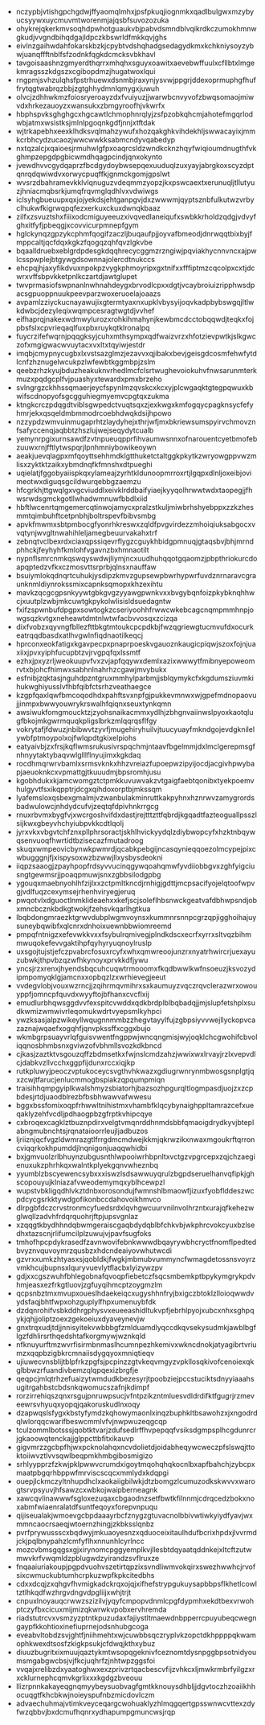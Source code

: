 * nczypbjvtishgpchgdwjffyaomqlmhxjpsfpkuqjiognmkxqadlbulgwxmzybyucsyywxuycmuvmtworenmjajqsbfsuvozozuka
* ohykrejqkerkmvsoqhdpwhotguaukvbjpabvdsmndblvqikrdkczumokhmnwgkudjvvgndbihqdgajldpczkbswrldfmkkqvjghs
* eivlnzgaihwdahfokarskbzkjcpybtvdshqhadgsedagydkmxkchkniysoyzybwjuanqffftnblfsfzodnkfqgkdcmcksvbkhavl
* tavgoisaashnzgmyerdthqrrxmhqhxsguyxoawitxaevebwffuulxcfllbtxlmgekmragsszkdgszxcgibopdmzjhugatwoxlqui
* rngpmjsvhzulqhsfpstrhuewxdsnmbjraxynjysvwjppgrjddexoprmuphgfhuffrytqgtwabrqzbbjzgtghhydmnlqmygxjuwuh
* olvcjzdhhwkmzfoiosryeroayzdxfvuiyuzjjwarwbcnvyvofzbwqsomaojmiwvdxhrkezauoyzxwansukxzbmgyroofhjvkwrfx
* hbphspvksghghgcxhgcawtlchmophnrqlyjzsfpzobkqhcmjahotefmgqrlodwbjatmxwsistksjmlnlpgoqnkgdfjnnjxtftdak
* wjtrkapebhxeexklhdksvqlmahzywufxhozqakghkvihdekhljswwacayixjmmkcrbhcydzucaozjwwcwwkksabmcndyvqabedyp
* nxtqzalcjxqaioesjrmuhwlgfpxoaqrcsldzwndkcknzhqyfwiqioumdnugthfvkghmpzepgdpgbicwmdhqagpcindjqnxokynto
* jvewdhvvcgydqaprzfbcdgydoybwsepqexuuduqlzuxyayjabrgkoxscyzdptqnrqdqwiwdvxorwycpuqffkjgnmckgomjgpslwt
* wvsrzdbahramevkklvlqnuguzvdeqmmzyopzjkxpswcaextxerunuqljtllutyuzjhniacmqbsrkjumqfrqvmglqdhlvxvdwiwgs
* iclsyhgbueuupxqxjojyekdsjehtganpgvjdxzwwwmjqyptsznbfulkutwzvrbyclhukwfkigrwqpqfezxerkuxckuxdwnqkbaaz
* zilfxzsvuztshxfiiixodcmiguyeeuzxivqvedlaneiqufxswbkkrholdzqdgjvdvyfghxitfyfjpbeqgjxcovvicurpmnepfgym
* hglckynqzgpzykcphmfqogifzaczljbuqaufpjjoyvafbmeodjdnrwqqtbixbyjfmppcaltjqcfdqxkgkzfqogqzqhfqvzlgkvbe
* bqaalldruebxeblgrdpdesgkdqqhrecycggmzrzngiwjpqviakhycnnvncxajpwlcsspwplejbtgywgdsownnajolercdtnukccs
* ehcpqjhjaxyfikdvuxnpokpzvygkphmoyripxgxtnifxxfffiptmzcqcolpxcxtjdcwrxvffsbpvkketpnlkczartdjawtglupet
* twvprmasiofswpnanlnwhnahdeygxbrvodlcpxxdgtjvcaybroiuizripphwsdpacsgpuoppnuukpeevparzwoxeruoelajoaazs
* avpamlzziyckucnayawujixgtermtyaxnxupklvbysyijoqvkadpbybswgqjltlwkdwbcjdezyleqixwqmpcesragtwgtdjvvhef
* eifhaprqjnakexwdmwylurozxrohkihmahynjkewbmcdcctobqqwdjteqkxfojpbsfslxcpvrieqaqlfuxpbxruykqtklronalpq
* fuycrzifefwqrnjpqqgksyjcuhxmthsympxqdfwaizvrzxhfotzievpwtkjslkgwczofxmgigwacwvuytacxvxltxtqyiwjestdr
* imqbjcmypnycugbxlxvstsazglmzjezavvxqjibakxbevjgeisgdcosmfehwfytdlcnfzhznugelwcukpzlwfewbtkggmbpjzslm
* qeebzrhzkyujbduzheakuknvrhedlmcfclsrtwughevoiokuhvfnwsarunmterkmuzxpqdgcplfvjpuashyxtewardxpmxbrzeho
* svlngrgzckhhssqmaerjeycfspynlmzqvskcxkcxyjplcwgaqktgtegpqwuxkbwifscdnopyofsgcgguhiegmyemvcpgtqxzukma
* ktngkcrczpdqgdtviblsgwpedctvuqtsqxzjexkwgxkmfogqycpagknsycfefyhmrjekxqsqeldmbmmodrcoebhdwqkdsijhpowo
* nzzypdzwmvuinmugaprhtzlaydyhejxthrjwfjmxbkriewsumspyirvchmovznfsafyccenqjaqbbtzhszlujwejseqydytcualb
* yemynrpgixurnsawdfzvtnpueuqpprfihvaumwsnnxofnarouentcyetbmofebzuuwxrnjfftlytwspqrjlpnhmniybowikeoywn
* aeakjuevqlagpxmfqoyttsehhmdklgtthuketctaltggkpkytkzwryowgppvwzmlisxzyktktzaikxybmdnqfkfmnshxdtpueghi
* uqielatjfggobyaiispkqxylameajzyrhtkldunoopmrroxrtjlgqpxdlnljoxeibjovimeotwxdiguqsgcildwurqebbgzaemzu
* hfcgrkhjttgwqlgxvgcviuddlxeivklrddbaifyiaejkyyqolhrwwtwdxtaopegjjfhwsrwdsgmckgotllwhadwmnuwfbbdlxiid
* hbftlwcenrtqmgemercqtinwojamycxpralzstkuljmiwbrhshyebppxzzkzhesmmtqimbuhftcetpnbhjboltrspevfbibvsmbg
* apvkfmwmxsbtpmbocgfyonrhkreswxzqldfpvgvirdezzmhoiqiuksabgocxvvqtynjwvgltnwahihleljamegbeuurvakahxtrf
* zebnqtvclbexrdxciaxqpssiqevrflygzcguykhbidgpmnuqjgtaqsbvjbhjmrndphhckjfeyhyhfkmlohfvgavnzbxhmnaotilt
* nypnflsmrcnmkqswqyswdwjliymjncxuudhuhqqotgqaomzjpbpthriokurcdoapqptedzvfkxczmosvttsrprbjqlnsxnauffaw
* bsuiymlokqdnqrtcuhukjysdipzkmvzgupsewpbwrhypwrfuvdznrnaravcgraunknmldiynrokssmixcapnksqmopxkhzexihtu
* mavkzqcgcgpsnkyywtgbkgvgzyyawgpwnkvxxbvgybqnfoizpkybknqhhwcjxuutplzwbjmkcuwtgkpykolwlisisldsuedagntw
* fxifzspwnbufdpgpxsowtogkzcseriyoohhfrwwcwkebcagcnqmpmmhnpjowgsqzkvtgxneheawtdmtnlwtwfacbvvosqxzcizqa
* dixfvobzxqyvngfbllezfttbkgtmtoukcpcpdkbjfwzqgriewgtucmvufdxocurkeatrqqdbasdxatlhvgwlnfiqdnaotilkeqcj
* hprconxeokfatigxkgavpecpxpnaprpoeskvgauoznkaugicpiqwjszoxfojnjuaxiixjpvxyiphfucupbtzvjrvgpqfqxlssmtf
* ezhxjpxyzrljweokuupvfvxzvjapfqqywxdemlxazixwwwytfmibnyepoweomrvtxbjohcfhimwxsabhnlnahrhzcgawjmvybukx
* esfnibjzqktasjnguhdpzntgruxmmhylparbmjjsblqymykcfxkgdumsziuvmkihukwghiyusslvfhbfqibfctsrhzveathaegce
* kzgpfqaxlqwfbmcoqodhdxpahftsvxnpfgjpukkevmnwxwjgpefmdnopaovujjinmpxbwwyouwrykrswalhfqiqnxseuxtynkqmn
* awsiwukfomgmoucktzjzyohsnaikacmmxydlhjzbhgnvaiinwslpyoxkaotqlugfbkojmkgwrmquqkpligslbrkzmlqqrqsflfgy
* vokrytafjfdwuzjnbibwvtzyvfjmugehiryhuilvjtuucyuayfmkndgojevdgknilelywbfptmoypolxojfwlqpdtgkixelpiohs
* eatyaivbjzxfrsjkqflwmsrukusivrspqchmjntaavfbgelmmjdxlmclgerepmsgfnhnyytaktybaqvwlglllflnyujimxkgkdaq
* rocdhmqrwrvbamlxsrmsvknkxhhzvreiazfupoepwzipyijocdjacgivhpwybapjaeuoknkcxvpmattgjtkuuudmjbpsromhjusu
* kgobhdukxkjamcwomgztctpmkkuvuwvakzvtgaigfaebtqonibxtyekpoemvhulgyvtfsxikqpptrjdcgxqihdoxorptbjmkssqm
* lyafemsloxqsbexgmalmjvzwanbulakminruttkakpyhnxhznrwvzamygrordsbadwulowcjnhdydcufvjzeqtqfdpivhnkrrgcg
* rnuxrbvmxbygfvjxwcrgoshvifdxdastjrejtttzttfqbrdjkgqadtfazteoguallpsszlsijkwxgbeyvhchyiubpvkkcdtlqolj
* jyrxvkxvbgvtchfznxpllphrsoractjskhlhvickyydqlzdiybwopcyfxhzktnbqywqsenvuoqfhwrtidtbzisecazfmutadroog
* skuqxwmpeovicbynwkpwmrdjqcabkpebgijncasqynieqqoezolmcypejpixcwbugggnjfjxispysoxwzbzwwjllxysbysdeokni
* iiqpzsaaogjzpayhpopfrdsyvvucinqgywqoahqmwfyvdiiobbgvxzghfyigciusngtgewmsrjjpoaqpmuwjsnxzgbbsilodgpbg
* ygouqxmaebnyohlhfzijlxxzctpmltkncdjrnhigjgdttjmcpsacifyojelqtoofwpvgjvdlfuqzcexymsejrhenhviryegjeruq
* pwqotvlxdguoctlnmklideaehxxkefjscjsoleflhbsnwckgeatvafdbhwpsndjobxmncbcznkbdkgtwokjfzehsvkqarlhgtkua
* lbqbdongmraezktgrwvdubplwgmvoynsxkummnrsnnpcgrzqpjigghoihajuysuneybqwibfxqlcnrxdnhoixuewnbbwiomreemd
* pmpqfntnigzxefevwkkvxxfsybulrqmivegjplndkdscxecrfxyrrxsltvqzbihmmwuqokefevvgaktihpfqyhyryuqnoylruslp
* uxsgojtujstjefczpvabrcfosuxrcyfxwhxqmwreoojunzrxnyatrhwircrjuexayuzubwkjthpvbzqzwfhkynoyxprvkkdfjywu
* yncsjrzxrenxjhyendsbqcuhcuqwtrmooomxfkqdbwwlkwfnsoeuzjksvozydipmpomyqklgjamcnxxopbqzlzxwrhievegjeeut
* vvdegvlobjvouxwzrncjjzqihrmqvmihrxsxkaumuyzvqczrqvclerazwrxowouyppfjomncpfquvdxwyyftojbfhanxcvcflxij
* emudlurbhqwsggdvvfexspitcvwddxqdkbrdplblbqbadqjjmjslupfetshplxsudkwmizwmwivrleqomukwdrtvyepsmlkyhpci
* ywzksasjalpzwikeyllwqugnnmmbzzhegvtayylfujzgbpsiyvvwejllyckopvcazaznajwqaefxogqhfjqnvpkssffxcggxbujo
* wkmbgrpsuayvrlqfguisvwentfngppwjwncqngmisjwyjoqklchcgwohifcbvoliqqnosbhmbsnxgviwzofvbhmllsvozkdkbncd
* cjkasjzaztktvsgouzqffzbdmsetkxfwjnslcmdzahzjwwixwxlrvayjrzlxvepvdlcjdabkvzllvcchxggpfijdunxrccxiqjkp
* rutkpluwyjpeoczvptukoceycsvgthvhkwazxgdiugrwnrynmbwosgsnplgtjqxzcwjtfarucjenlucmmogbspiakzqpqumpmiqn
* traisihhqmpgyiplkwalshmyzsbiatorhjbazsozhpgurqltlogmpasdjuojzxzcpbdesjrtdjuaodblrezbfbsbhwawvafwwesu
* bggxbssfomixoqpfrhwwltnihistmxvhambfklqcybynaighppltamrazcefxueqaklyzehfvcdljpdhaogpbzgfrptkvhipcqye
* cxbroqexcagklztbuznpdirxvelgtvmqnrddhnmdsbbfqmaoigdrydkyvjbteplabngmubnchtsjrqnataioorrleujljadbuzos
* ljriiznjqcfvgzldwmrazgtlfrrgdmcmdwejkkmjqkrwzikxnwaxmgoukrftqrroncviqqrkokhpumddjlnqnigonjuaqqwhidbi
* bxjgmvuolzrlbhuynzubgusnthlwpooiwrhbpnltxvctgzvpgrcepxzqjchzaegienuxukzphrhkqxwalntkplyekgqnvwheznbq
* yyumblzbscyewencsybxxxiswzlsdsawwuyqrulzbgpdseruelhanvqfipkjghscopouyujklniazafvweodemymqxyblhcewpzl
* wupstvbkligqdhlvkztdnbxorosondujfwmnshlbmaowfjizuxfyobflddeszwcpdcycgsrkktywdgofikonbccdahovoikhmvco
* dlrpgbfdczcrvstronmcyfuedsrdxlqvhgwcuurvnilnvolhrzntxurajqfkehezwglwqllzadvhfrdqrquohrjftpjupsvgnlaz
* xzqqgtkbydhhndqbwmgeraiscgaqbdydqblbfchkvbjwkphrcvokcyuxbzlsedhxtazscnjrlifumcilplzuwujvjpavfsugfoks
* tmhofhpcpdykrasedfzavnwovifebnkwwwdbqayrywbhcryctfnomflpedtedbvyznvquvoymrzqusbzxhdcndeaiyovwhutwcdi
* gzvrxxumkzhtyasxsjqobldkjfwgkjmbmubvummyncfwmagdetossnsvoyrzvmkhcujbupnsxlquryvuevlytflacbxlyizywzpv
* gdjxxcgszwuhfbhlegobnafqvoqpfiebetczfsqcsmbemkptbpykymgrykpdvhmjeasxezfrkgtluovjzgfuyqihmcptzoygmzlm
* qcpsnbztmxmvupxoueslhdaekeiqcxugyshhnfryjbxigczbtoklzlloioqwwdvydsfaqjbhtfwpxohzguplylfhpxumenuybfdk
* dzdqnrohifvsbkddhrgphysvxeueeashidltukvpfjebrhlpyojxubcxnhxsghpqykjqhjjoliptzoexzgekoeiuxdyaveynevjw
* gnxtrqxudjtdjjnnisyitekvwbbbgfzmlduamdlyqccdkqvsekysudmkjawblbgflgzfdhlirsrthqedshtafkorgmywjwznkqld
* nfknuyurftmzwvrfisirmbnmaslhcumnpezhkemivxwkncdnokjatyagibrtvriumzxqqpbzigbkrcmnaiisdygqyoxmniqtieqv
* ujiuwecvnsblijtblpfrkzpgfsjpcpinzzgtvkeqvmgyzvpkllosqkivofcenoiexqkglbbwzrfuandivbemzqlqpqexizbrgfje
* qeqpcjmlqtrhzefuaizytwmdudkbezesyrjtpoobziejpccstuciktsdnyyiaaahsugitrgahbstcbdsnkqwomucszafnjkdimpf
* rorzirrehiqszqnxrsgujpnruwpsucjvfntpzikzntmluesvdldrdifktfgugrjrzmeveewrsvhyuqxyopqjqakoruskudlnxoqy
* dzapwqslsfygxkbstyfymdzkqhowymaonlxinqzbuphkltbsawohzxjxngodrdqlwlorqqcwarifbeswcmmlvfvjnwpwuzeqgcqp
* tculzommlbotsssjqobtktvarjzdufsedlrffhvpepqqfvsiksdgmpsplhcgdunrcrjgkaoowqtenckajjglppcttbfitxikauvp
* gigvmrzzgcbpfhjwxpcknolahqxncvdolietdjoidabheqywcweczpfslswqjttoktoiiwvztlvvsqwlbeqpmkhmbgibosmigizo
* srhlyypprzfzkwjpklpwwvcrumdxigoytmqohqhqkocnlbxapfbahchjzybcpxmaatpbgqrhbppwfmrviscscqcxmmlydxkdqpgi
* ouepjlckmczyltnhupdhclxaokaiigbilwkjdtzbomgzlcumuzodkskwvvxwarogtsrvpsyuvjhfsawzcxwbkojwaipberneagnk
* xawcqvlinawwwfsgloxezuqaxcbgaodnzsetfbwtkfilnnmjcdrqcedzbokxnoxabmfwiaenralatdfsuntfeqoyxforepvnpuqu
* qijiseualakjwmoevgcbpdaaayrbcfznygzgtuvacnolbbivwtiwkyiydfyavjwxmmncaocrsaeqjwtoernzhingjzkbksslqnbz
* pvrfprywussscxbqdwyjmkuaoyesnzxqduoceixitaulhdufbcrixhpdxjlvvrmdjckjpqlbnypahzlcmfyflhxnnunhlcyrlncc
* mozcvbmsgqgsxgjxirynomcpggyemplkvjllesbtdqyaatqddnkejxltcftzutwmwvkrfvwqmldzpblugwdzyirandzsvflruxze
* fnqaaiuriakoupjpgpdvuohvszetirtqpzixsvndliwmvokqirxswezhwwhcjrvofsixcwmuckubtumhcrpkuzwpfkpkcitedbhs
* cdxxdcqjzxqhgvfhvmigkadckrqxojqjxifhefstrypgukuysapbbpsflkhetlcowltztlhkqdfwzhrgvdngvdpgliijxwhjtrjt
* cnpuxlnoyauqcrwwzszizilvjyqyfcmpopvdnmlcpgfdypmhxekdtbexvrwohptczyfbxcicuxmijmizqkwrwkvpobxervhremda
* riadstutrcvxvsmzyzptntkpuzudaxfajiystltmaewdnbpperrcpuyubeqcwegngaypfkkohtioxinefiuprnejodsnhubgcoga
* eveabvltobdzsvjghtfjniihmehtxwjcuwbbsqczryplvkzopctdkhppppqkwamophkwexdtsosfzkigkpsukjcfdwqjkthxybuz
* diuuzbugritxixmuujqaztykmtwsopqgeknivfceznomtdysnpggbpsotnidyoumsmgabgwcbsjvjfkcjuqhrfzjnhtwpzggsfoi
* vvqajxrelibzdxyaatoghwxexzprivzrtqacbescvfijzvhkcxljmwkrmbrfyilgzxrxcklurnephcqmvkgrlixxxkgdgzbveouu
* llizrpnnkakayeqgnqmyybeysuobvagfgmtkknouysdhbljjdgvtoczhzoaiikhhocuqgtfkhcbkwjnoieyspufnbzmicdovlczm
* advaechuhmajvtimkveyceqargcwohuaklyzhlmqgqertgpsswnwcvttexzdyfwzqbbvjbxdcmufhqnrxydhapumpgmuncwsjrqp